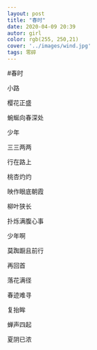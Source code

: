 ```yaml
---
layout: post
title: "春时"
date: 2020-04-09 20:39
autor: girl
color: rgb(255, 250,21)
cover: '../images/wind.jpg'
tags: 零碎
---
```

#春时

 小路

 樱花正盛

 蜿蜒向春深处

 少年

 三三两两

 行在路上

 桃杏灼灼

 映作眼底朝霞

 柳叶狭长

 扑烁满腹心事

 少年啊

 莫踟蹰且前行

 再回首

 落花满径

 春迹难寻

 复抬眸

 蝉声四起

 夏阴已浓
